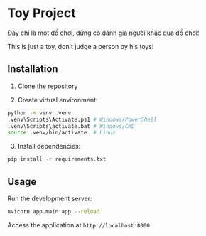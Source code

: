 # Toy Project

Đây chỉ là một đồ chơi, đừng có đánh giá người khác qua đồ chơi!

This is just a toy, don't judge a person by his toys!

## Installation

1. Clone the repository

2. Create virtual environment:
```bash
python -m venv .venv
.venv\Scripts\Activate.ps1 # Windows/PowerShell
.venv\Scripts\activate.bat # Windows/CMD
source .venv/bin/activate  # Linux
```
3. Install dependencies:
```bash
pip install -r requirements.txt
```

## Usage

Run the development server:
```bash
uvicorn app.main:app --reload
```

Access the application at `http://localhost:8000`